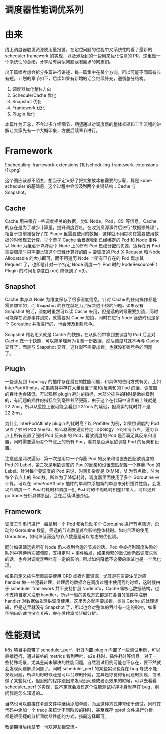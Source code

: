 # 调度器性能调优系列


# 由来

线上调度器触发资源使用量报警，在定位问题的过程中又系统性的看了最新的 scheduler framework 的实现，以及涉及到的一些用来优化性能的 PR，这里做一个系统性的总结，分享给有类似问题或者需求的同志们。

出于篇幅考虑会拆分多篇进行讲述，每一篇集中在某个方向，所以可能不同篇有长有短。计划的章节如下，后续如果有新增的话会继续补充，遵循总分结构。

1. 调度器优化整体方向
2. SchedulerCache 优化
3. Snapshot 优化
4. Framework 优化
5. Plugin 优化

本篇作为汇总，不会过多介绍细节，期望通过对调度器的整体框架和工作流程的讲解让大家先有一个大概印象，方便后续章节进行。

# Framework

![scheduling-framework-extensions (1)](scheduling-framework-extensions (1).png)

这个图应该都不陌生，想当于定义好了把大象放冰箱需要的步骤，算是 kube-scheduler 的基础吧。这个过程中会涉及到两个关键结构：Cache 与 Snapshot。

## Cache

Cache 用来缓存一些调度相关的数据，比如 Node，Pod，CSI 等信息。Cache 的存在是为了减少计算量，提升调度吞吐。在收到资源事件后进行"数据预处理"，相当于提前准备好了在 Plugin 里需要使用的数据，这样就不用每次在需要使用数据的时候现去计算。举个栗子 Cache 会根据收到已经绑定的 Pod 和 Node 事件以 Node 为维度计算好每个 Node 上的所有 Pod 已经分配的资源，这样在有 Pod 需要调度时只需要比较这个已经计算好的值 + 要调度的 Pod 的 Request 和 Node Allocatable 的大小即可，而不用遍历 Node 上所有已存在的 Pod 累加其 Request 了，也即是针对一个特定 Node 调度一个 Pod 时的 NodeResourceFit Plugin  的时间复杂度由 o(n) 降低到了 o(1)。

## Snapshot

Cache 本身以 Node 为维度保存了很多调度信息，针对 Cache 的任何操作都是需要加锁的，而 Snapshot 的存在就是为了解决这个锁的问题。如果没有 Snapshot 的话，调度时虽然可以读 Cache 来用，但是读的时候需要加锁，同时可能存在资源事件到来，就需要对 Cache 加锁，同时在进行 Node 筛选时也是多个 Goroutine 并发进行的，也会涉及到锁竞争。

Snapshot 顾名思义就是 Cache 的快照，在从队列中拿到要调度的 Pod 后会对 Cache 做一个快照，可以简单理解为复制一份数据，然后调度时就不再与 Cache 交互了，而是与 Snapshot 交互，这样就不需要加锁，也就没有锁竞争的问题了。

## Plugin

一些涉及到 Topology 的插件存在潜在的性能问题，和具体的使用方式有关，比如 InterPodAffinity，如果集群中存在大量设置了亲和/反亲和的 Pod 的话，调度器的吞吐也会降低，可以观察 plugin 耗时的指标，大部分插件的耗时是微妙级别的，有问题的插件的指标会到毫秒甚至更高，由于这个在代码中设置的上线就是 22.2ms，所以从监控上很可能会看到 22.2ms 的延迟，但真实的耗时并不是 22.2ms。

为什么 InterPodAffinity plugin 的耗时高？以 Prefilter 为例，如果欲调度的 Pod 设置了强制 Pod 反亲和，那么就需要遍历特定 Topology 下的所有节点，遍历节点上所有设置了强制 Pod 反亲和的 Pod，看欲调度的 Pod 是否满足其反亲和设置，同时需要遍历每个节点上的所有 Pod，看其是否满足欲调度 Pod 的反亲和设置。

注意这是两次遍历，第一次是用每一个存量 Pod 的反亲和设置去匹配欲调度的 Pod 的 Label，第二次是用欲调度的 Pod 的反亲和设置去匹配每一个存量 Pod 的 Label。针对每个要调度的 Pod 来说，时间复杂度是 O(MN)，M 为节点数，N 为每个节点上的 Pod 数。所以为了降低耗时，调度器里面使用了多个 Goroutine 来计算。可以在 InterPodAffinity 插件的单测中添加新的单测来分析插件性能，会发现只调度一个 Pod 的耗时和调度一批 Pod 时的平均耗时相差非常大，可以通过 go trace 分析具体原因，会在后续详细介绍。

## Framework

调度工作串行进行，每拿到一个 Pod 都会启动多个 Goroutine 进行节点筛选，启动的 Goroutine 数量，筛选的节点数量都会影响整体耗时。如何合理的使用 Goroutine，如何降低筛选的节点数量是可以考虑的优化项。

同时如果筛选完所有 Node 仍未找到合适的节点的话，Pod 会被扔到调度失败的队列中等待再次被调度，支持定时 + 事件触发，如果频繁的重试而仍然调度失败的话，也会对调度器吞吐有一定的影响，所以如何降低不必要的重试也是一个优化项。

如果自定义插件里面需要使用 CRD 或者内置资源，尤其是在需要注册对应 handler 做一些逻辑处理，处理后的数据会在调度过程中使用到的时候，这时候由于 scheduler framework 并不支持扩展 NodeInfo，Cache 等核心数据结构，也不支持自定义注册 handler，所以一般的实现方式都是在各自的插件中注册 handler 对数据做处理供调度使用。这里势必就需要加锁，类似 Cache 的处理逻辑，但是这里就没有 Snapshot 了，所以也会对整体的吞吐有一定的影响，如果不明白的话也没有关系，会在后续章节详细分析。

# 性能测试

k8s 项目中自带了 scheduler_perf，针对内置 plugin 内置了一些测试用例，可以直接运行，通过最终的 metrics 看到吞吐，e2e 耗时，插件耗时等信息。对于一些特殊场景，尤其是尚未解决的性能问题，自然测试用例可能也不存在，要不然就会发现问题解决问题了。同时 scheduler_perf 的某些实现也存在 bug 导致不能发现问题，所以用的时候还是可以合理的怀疑，尤其是你觉得有问题的实现，或者做了某些优化，但用他的程序跑出来发现没问题或者没效果的时候，可以去看看 scheduler_perf 的实现，说不定就会发现这个性能测试程序本身就存在 bug，别问我是怎么知道的...

当然也可以直接在单测文件中继续添加单测，而且这种方式非常便于调试，同时在代码中添加一个 trace 来统计不同阶段的耗时，甚至保存 pprof 文件进行分析，都是很便捷的分析调度器性能的方式，按需选择即可。

敬请期待后续章节，也欢迎互相交流~

